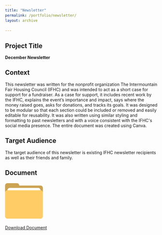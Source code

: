 ```yaml
---
title: "Newsletter"
permalink: /portfolio/newsletter/
layout: archive

---
```


## Project Title

**December Newsletter**

## Context
This newsletter was written for the nonprofit organization The Intermountain Fair Housing Council (IFHC) and was intended to act as a short case for support for a fundraiser. As a case for support, it includes recent work by the IFHC, explains the event’s importance and impact, says where the money raised goes, asks for donations, and tracks its goals. It was designed to be modular so that each section could be included or removed and easily editable for reusability. It was also written using similar styling and formatting to past newsletters and with a voice consistent with the IFHC's social media presence. The entire document was created using Canva.

## Target Audience
The target audience of this newsletter is existing IFHC newsletter recipients as well as their friends and family.

## Document
![document preview](/assets/images/folder_icon.png)

[Download Document](/assets/documents/FinalLongForm-Newsletter.pdf)
